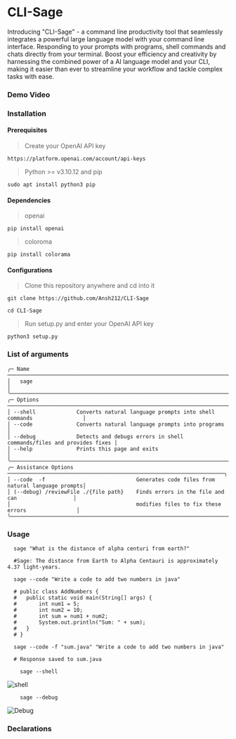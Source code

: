 # CLI-Sage
Introducing "CLI-Sage" - a command line productivity tool that seamlessly integrates a powerful large language model with your command line interface. Responding to your prompts with programs, shell commands and chats directly from your terminal. Boost your efficiency and creativity by harnessing the combined power of a AI language model and your CLI, making it easier than ever to streamline your workflow and tackle complex tasks with ease.

### Demo Video


### Installation
#### Prerequisites
> Create your OpenAI API key
```shell
https://platform.openai.com/account/api-keys
```

> Python >= v3.10.12 and pip
```shell
sudo apt install python3 pip
```

#### Dependencies

> openai
```shell
pip install openai
```
> coloroma
```shell
pip install colorama
```

#### Configurations

> Clone this repository anywhere and cd into it
```shell
git clone https://github.com/Ansh212/CLI-Sage
```
```shell
cd CLI-Sage
```
> Run setup.py and enter your OpenAI API key
```shell
python3 setup.py
```

### List of arguments

```text
╭─ Name ───────────────────────────────────────────────────────────────────────────────────╮
│   sage                                                                                   │ 
╰──────────────────────────────────────────────────────────────────────────────────────────╯
╭─ Options ────────────────────────────────────────────────────────────────────────────────╮
│ --shell             Converts natural language prompts into shell commands                │
│ --code              Converts natural language prompts into programs                      │
│ --debug             Detects and debugs errors in shell commands/files and provides fixes │
│ --help              Prints this page and exits                                           │
╰──────────────────────────────────────────────────────────────────────────────────────────╯
╭─ Assistance Options ─────────────────────────────────────────────────────────────────────╮
│ --code  -f                             Generates code files from natural language prompts│
│ (--debug) /reviewFile ./{file path}    Finds errors in the file and can                  │
│                                        modifies files to fix these errors                │
╰──────────────────────────────────────────────────────────────────────────────────────────╯
```
### Usage
```shell
  sage "What is the distance of alpha centuri from earth?"

  #Sage: The distance from Earth to Alpha Centauri is approximately 4.37 light-years.
```


```shell
  sage --code "Write a code to add two numbers in java"

  # public class AddNumbers {
  #   public static void main(String[] args) {
  #       int num1 = 5;
  #       int num2 = 10;
  #       int sum = num1 + num2;
  #       System.out.println("Sum: " + sum);
  #   }
  # }
```


```shell
  sage --code -f "sum.java" "Write a code to add two numbers in java"

  # Response saved to sum.java
```

```shell
    sage --shell

```
![shell](https://github.com/Ansh212/CLI-Sage/assets/97459476/5bd68bd7-436b-488b-84dd-05ea5f3fe80c)



```shell
    sage --debug
```
![Debug](https://github.com/Ansh212/CLI-Sage/assets/97459476/c0299f69-4c69-417a-b08c-d11ae09e1c3f)


### Declarations
